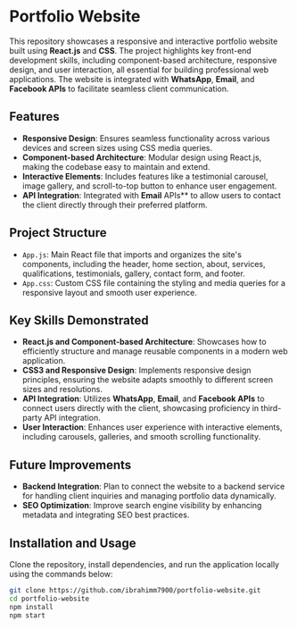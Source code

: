 # Portfolio Website

This repository showcases a responsive and interactive portfolio website built using **React.js** and **CSS**. The project highlights key front-end development skills, including component-based architecture, responsive design, and user interaction, all essential for building professional web applications. The website is integrated with **WhatsApp**, **Email**, and **Facebook APIs** to facilitate seamless client communication.

## Features

- **Responsive Design**: Ensures seamless functionality across various devices and screen sizes using CSS media queries.
- **Component-based Architecture**: Modular design using React.js, making the codebase easy to maintain and extend.
- **Interactive Elements**: Includes features like a testimonial carousel, image gallery, and scroll-to-top button to enhance user engagement.
- **API Integration**: Integrated with  **Email** APIs** to allow users to contact the client directly through their preferred platform.

## Project Structure

- `App.js`: Main React file that imports and organizes the site's components, including the header, home section, about, services, qualifications, testimonials, gallery, contact form, and footer.
- `App.css`: Custom CSS file containing the styling and media queries for a responsive layout and smooth user experience.
  
## Key Skills Demonstrated

- **React.js and Component-based Architecture**: Showcases how to efficiently structure and manage reusable components in a modern web application.
- **CSS3 and Responsive Design**: Implements responsive design principles, ensuring the website adapts smoothly to different screen sizes and resolutions.
- **API Integration**: Utilizes **WhatsApp**, **Email**, and **Facebook APIs** to connect users directly with the client, showcasing proficiency in third-party API integration.
- **User Interaction**: Enhances user experience with interactive elements, including carousels, galleries, and smooth scrolling functionality.

## Future Improvements

- **Backend Integration**: Plan to connect the website to a backend service for handling client inquiries and managing portfolio data dynamically.
- **SEO Optimization**: Improve search engine visibility by enhancing metadata and integrating SEO best practices.

## Installation and Usage

Clone the repository, install dependencies, and run the application locally using the commands below:

```bash
git clone https://github.com/ibrahimm7900/portfolio-website.git
cd portfolio-website
npm install
npm start
